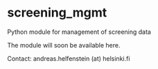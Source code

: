screening_mgmt
==============

Python module for management of screening data

The module will soon be available here.

Contact: andreas.helfenstein (at) helsinki.fi
